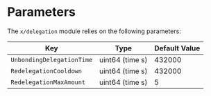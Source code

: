 <!--
order: 6
-->

# Parameters

The `x/delegation` module relies on the following parameters:

| Key                       | Type            | Default Value |
|---------------------------|-----------------|---------------|
| `UnbondingDelegationTime` | uint64 (time s) | 432000        |
| `RedelegationCooldown`    | uint64 (time s) | 432000        |
| `RedelegationMaxAmount`   | uint64 (time s) | 5             |
